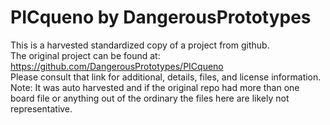 
# PICqueno by DangerousPrototypes  
This is a harvested standardized copy of a project from github.  
The original project can be found at:  
https://github.com/DangerousPrototypes/PICqueno  
Please consult that link for additional, details, files, and license information.  
Note: It was auto harvested and if the original repo had more than one board file or anything out of the ordinary the files here are likely not representative.  
    